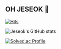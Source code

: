 ## OH JESEOK 👋
[![Hits](https://hits.seeyoufarm.com/api/count/incr/badge.svg?url=https%3A%2F%2Fgithub.com%2FOoohje&count_bg=%2307FAA8&title_bg=%2308CDE6&icon=&icon_color=%23E7E7E7&title=hits&edge_flat=false)](https://hits.seeyoufarm.com)

![Jeseok's GitHub stats](https://github-readme-stats.vercel.app/api?username=Ooohje&show_icons=true&theme=radical)

[![Solved.ac Profile](http://mazassumnida.wtf/api/v2/generate_badge?boj=jesuk8628)](https://solved.ac/jesuk8628/)
<!--
**Ooohje/Ooohje** is a ✨ _special_ ✨ repository because its `README.md` (this file) appears on your GitHub profile.

Here are some ideas to get you started:

- 🔭 I’m currently working on ...
- 🌱 I’m currently learning ...
- 👯 I’m looking to collaborate on ...
- 🤔 I’m looking for help with ...
- 💬 Ask me about ...
- 📫 How to reach me: ...
- 😄 Pronouns: ...
- ⚡ Fun fact: ...
-->
